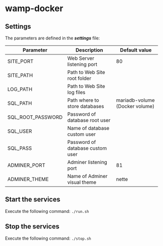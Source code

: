 # wamp-docker

## Settings

The parameters are defined in the _**settings**_ file:

| Parameter           | Description                      | Default value |
| --------------------|----------------------------------|---------------|
| SITE\_PORT          | Web Server listening port        | 80            |
| SITE\_PATH          | Path to Web Site root folder     |               |
| LOG\_PATH           | Path to Web Site log files       |               |
| SQL\_PATH           | Path where to store databases    | mariadb-volume (Docker volume)|
| SQL\_ROOT\_PASSWORD | Password of database root user   |               |
| SQL\_USER           | Name of database custom user     |               |
| SQL\_PASS           | Password of database custom user |               |
| ADMINER\_PORT       | Adminer listening port           | 81            |
| ADMINER\_THEME      | Name of Adminer visual theme     | nette         |

## Start the services

Execute the following command:
`./run.sh`

## Stop the services

Execute the following command:
`./stop.sh`

